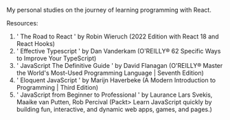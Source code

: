 My personal studies on the journey of learning programming with React.

Resources:
1. ' The Road to React ' by Robin Wieruch (2022 Edition with React 18 and React Hooks)
2. ' Effective Typescript ' by Dan Vanderkam (O'REILLY® 62 Specific Ways to Improve Your TypeScript)
3. ' JavaScript The Definitive Guide ' by David Flanagan (O'REILLY® Master the World's Most-Used Programming Language | Seventh Edition)
4. ' Eloquent JavaScript ' by Marijn Haverbeke (A Modern Introduction to Programming | Third Edition)
5. ' JavaScript from Beginner to Professional ' by Laurance Lars Svekis, Maaike van Putten, Rob Percival (Packt> Learn JavaScript quickly by building fun, interactive, and dynamic web apps, games, and pages.)
